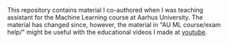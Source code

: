 This repository contains material I co-authored when I was teaching assistant for the Machine Learning course at Aarhus University. 
The material has changed since, however, the material in "AU ML course/exam help/" might be useful with the educational videos I made at <a href="https://www.youtube.com/channel/UC2lpCkCFv1z3tdoh-moiAgg/playlists/">youtube</a>. 

